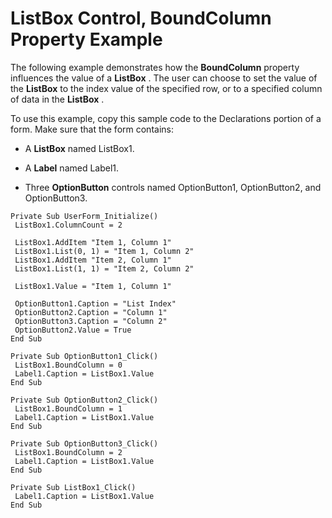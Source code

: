 
# ListBox Control, BoundColumn Property Example

The following example demonstrates how the  **BoundColumn** property influences the value of a **ListBox** . The user can choose to set the value of the **ListBox** to the index value of the specified row, or to a specified column of data in the **ListBox** .

To use this example, copy this sample code to the Declarations portion of a form. Make sure that the form contains:




- A  **ListBox** named ListBox1.
    
- A  **Label** named Label1.
    
- Three  **OptionButton** controls named OptionButton1, OptionButton2, and OptionButton3.
    




```
Private Sub UserForm_Initialize() 
 ListBox1.ColumnCount = 2 
 
 ListBox1.AddItem "Item 1, Column 1" 
 ListBox1.List(0, 1) = "Item 1, Column 2" 
 ListBox1.AddItem "Item 2, Column 1" 
 ListBox1.List(1, 1) = "Item 2, Column 2" 
 
 ListBox1.Value = "Item 1, Column 1" 
 
 OptionButton1.Caption = "List Index" 
 OptionButton2.Caption = "Column 1" 
 OptionButton3.Caption = "Column 2" 
 OptionButton2.Value = True 
End Sub 
 
Private Sub OptionButton1_Click() 
 ListBox1.BoundColumn = 0 
 Label1.Caption = ListBox1.Value 
End Sub 
 
Private Sub OptionButton2_Click() 
 ListBox1.BoundColumn = 1 
 Label1.Caption = ListBox1.Value 
End Sub 
 
Private Sub OptionButton3_Click() 
 ListBox1.BoundColumn = 2 
 Label1.Caption = ListBox1.Value 
End Sub 
 
Private Sub ListBox1_Click() 
 Label1.Caption = ListBox1.Value 
End Sub
```

